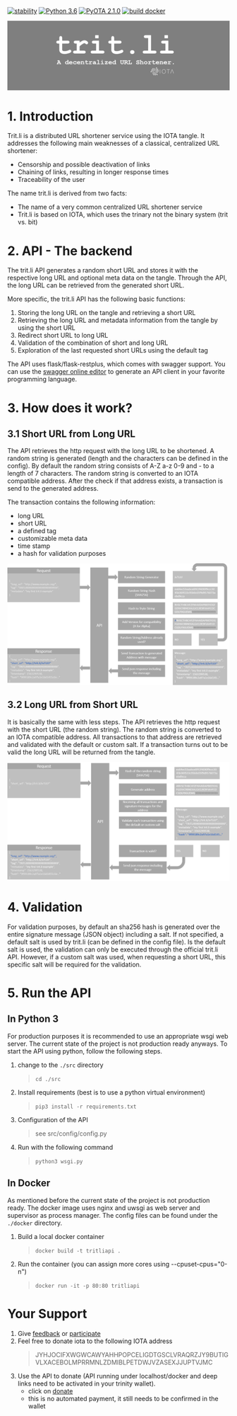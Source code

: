 [![stability][0]][1] [![Python 3.6][2]][3] [![PyOTA 2.1.0][4]][5] [![build docker][6]][7] 

![amazing trit.li banner](docs/images/logo.png?style=centerme)

# 1. Introduction
Trit.li is a distributed URL shortener service using the IOTA tangle.
It addresses the following main weaknesses of a classical, centralized URL shortener:
* Censorship and possible deactivation of links
* Chaining of links, resulting in longer response times
* Traceability of the user

The name trit.li is derived from two facts:
* The name of a very common centralized URL shortener service 
* Trit.li is based on IOTA, which uses the trinary not the binary system (trit vs. bit)


# 2. API - The backend
The trit.li API generates a random short URL and stores it with the 
respective long URL and optional meta data on the tangle. 
Through the API, the long URL can be retrieved from the generated short URL.

More specific, the trit.li API has the following basic functions:
1. Storing the long URL on the tangle and retrieving a short URL
2. Retrieving the long URL and metadata information from the tangle by using the short URL
3. Redirect short URL to long URL
4. Validation of the combination of short and long URL
5. Exploration of the last requested short URLs using the default tag 

The API uses flask/flask-restplus, which comes with swagger support. 
You can use the [swagger online editor][swagger] to generate an API client in your favorite programming language.


# 3. How does it work?
## 3.1 Short URL from Long URL
The API retrieves the http request with the long URL to be shortened.
A random string is generated (length and the characters can be defined in the config).
By default the random string consists of A-Z a-z 0-9 and - to a length of 7 characters.
The random string is converted to an IOTA compatible address.
After the check if that address exists, a transaction is send to the generated address.

The transaction contains the following information:
* long URL
* short URL
* a defined tag
* customizable meta data
* time stamp
* a hash for validation purposes

![storing the URL on the tangle][sfl]

## 3.2 Long URL from Short URL
It is basically the same with less steps. The API retrieves the http request with the short URL (the random string).
The random string is converted to an IOTA compatible address.
All transactions to that address are retrieved and validated with the default or custom salt. 
If a transaction turns out to be valid the long URL will be returned from the tangle.

![receiving the URL from the tangle][lfs]


# 4. Validation
For validation purposes, by default an sha256 hash is generated over the entire signature message (JSON object) including a salt.
If not specified, a default salt is used by trit.li (can be defined in the config file).
Is the default salt is used, the validation can only be executed through the official trit.li API. 
However, if a custom salt was used, when requesting a short URL, this specific salt will be required for the validation.


# 5. Run the API
## In Python 3
For production purposes it is recommended to use an appropriate wsgi web server.
The current state of the project is not production ready anyways.
To start the API using python, follow the following steps.

1. change to the `./src` directory
    > `cd ./src`
2. Install requirements (best is to use a python virtual environment)
    > `pip3 install -r requirements.txt`
3. Configuration of the API
    > see src/config/config.py
4. Run with the following command
    > `python3 wsgi.py`

## In Docker
As mentioned before the current state of the project is not production ready.
The docker image uses nginx and uwsgi as web server and supervisor as process manager. 
The config files can be found under the `./docker` directory.

1. Build a local docker container 
    > `docker build -t tritliapi .`
2. Run the container (you can assign more cores using --cpuset-cpus="0-n")
    > `docker run -it -p 80:80 tritliapi`


# Your Support
1. Give [feedback] or [participate]
2. Feel free to donate iota to the following IOTA address
    > JYHJOCIFXWGWCAWYAHHPOPCELIGDTGSCLVRAQRZJY9BUTIGVLXACEBOLMPRRMNLZDMIBLPETDWJVZASEXJJUPTVJMC
3. Use the API to donate (API running under localhost/docker and deep links need to be activated in your trinity wallet). 
   * click on [donate]
   * this is no automated payment, it still needs to be confirmed in the wallet

[0]: https://img.shields.io/badge/stability-experimental-orange.svg?style=flat-square
[1]: https://nodejs.org/api/documentation.html#documentation_stability_index
[2]: https://img.shields.io/badge/python-3.6-blue.svg?style=flat-square
[3]: https://www.python.org/downloads/release/python-360
[4]: https://img.shields.io/badge/PyOTA-2.1.0-blue.svg?style=flat-square
[5]: https://pyota.readthedocs.io/en/latest/
[6]: https://img.shields.io/badge/build-docker-green.svg?style=flat-square
[7]: https://www.docker.com/

[logo]: docs/images/logo.png "Trit.li Logo"
[swagger]: https://editor.swagger.io/ "Swagger Online Editor"
[sfl]: docs/images/api_sfl.png "Retrieving the short URL to a long URL - Storing the URL on the tangle"
[lfs]: docs/images/api_lfs.png "Retrieving the long URL to a short URL - Retrieving the URL from the tangle"
[feedback]: mailto:feedback@trit.li
[participate]: mailto:admin@trit.li
[donate]: http://localhost/donate
